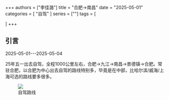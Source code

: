 +++
authors = ["李佳潞"]
title = "合肥->南昌"
date = "2025-05-01"
categories = [
    "自驾"
]
series = [""]
tags = [
    
]
+++
<!DOCTYPE html>
<html lang="zh-CN">
<head>
    <meta charset="UTF-8">
    <meta name="viewport" content="width=device-width, initial-scale=1.0">
    <link rel="stylesheet" href="/assets/css/styles.css">
</head>
<body>
    <article>
        <section>
            <h2>引言</h2>
            <p>2025-05-01---2025-05-04</p>
            <p>         25年五一出去自驾，全程1000公里左右，合肥->九江->南昌->景德镇->合肥。常驻合肥，以合肥为中心出去自驾的路线特别多，毕竟是在中部，比哈尔滨/威海/上海可选的路线要多很多。</p>
            <div class="container">
                <div class="image">
                    <figure>
                        <a data-fancybox="gallery" href="/images/daily-travel/zijia5.jpg">
    <img src="/images/daily-travel/zijia5.jpg" loading="lazy">
</a>
                        <figcaption>自驾路线</figcaption>
                    </figure>
                </div>
            </div>
        </section>
    </article>
</body>
</html>